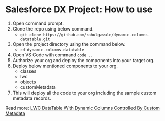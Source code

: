 # Salesforce DX Project: How to use

1. Open command prompt.
1. Clone the repo using below command.
    - `git clone https://github.com/rahulgawale/dynamic-columns-datatable.git`
2. Open the project directory using the command below.
    - `cd dynamic-columns-datatable`
3. Open VS Code with command `code .`.
3. Authorize your org and deploy the components into your target org.
4. Deploy below mentioned components to your org.
    - classes
    - lwc
    - objects
    - customMetadata
4. This will deploy all the code to your org including the sample custom metadata records.

Read more: [LWC DataTable With Dynamic Columns Controlled By Custom Metadata](https://www.forcetrails.com/2024/01/lwcdatatable-with-dynamic-columns-controlled-by-custom-metadata.html)




